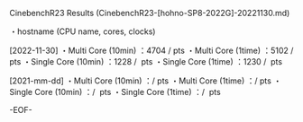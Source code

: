 CinebenchR23 Results (CinebenchR23-[hohno-SP8-2022G]-20221130.md)


・hostname (CPU name, cores, clocks)

[2022-11-30]
・Multi Core (10min) 	：4704 /  pts
・Multi Core (1time)	：5102 /  pts
・Single Core (10min)	：1228 /  pts
・Single Core (1time)	：1230 /  pts

[2021-mm-dd]
・Multi Core (10min) 	：/  pts
・Multi Core (1time)	：/  pts
・Single Core (10min)	：/  pts
・Single Core (1time)	：/  pts

-EOF-
